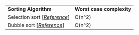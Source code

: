 <table>
  <tr>
    <td><strong>Sorting Algorithm </strong></td>
    <td><strong>Worst case complexity</strong></td>
  <tr>
  <tr>
    <td>Selection sort [<a href="./selectionSort.cpp"><i>Reference</i></a>]</td>
    <td>O(n^2)</td>
  <tr>
  <tr>
    <td>Bubble sort [<a href="./bubbleSort.cpp"><i>Reference</i></a>]</td>
    <td>O(n^2)</td>
  <tr>
<table>
